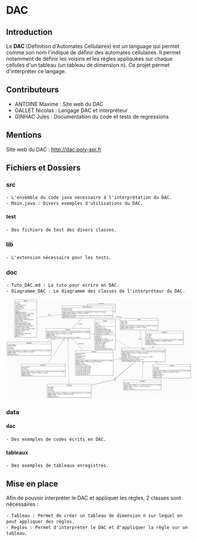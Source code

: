 # DAC

## Introduction

Le **DAC** (Définition d'Automates Cellulaires) est un language qui permet comme son nom l'indique de définir des automates cellulaires. Il permet notamment de définir les voisins et les règles appliquées sur chaque cellules d'un tableau (un tableau de dimension n).
Ce projet permet d'interpréter ce langage.

## Contributeurs 

- ANTOINE Maxime : Site web du DAC
- GALLET Nicolas : Langage DAC et interpréteur
- GINHAC Jules : Documentation du code et tests de regressions

## Mentions

Site web du DAC : http://dac.poly-api.fr

## Fichiers et Dossiers

### src
    - L'ensemble du code java necessaire à l'interprétation du DAC.
    - Main.java : Divers exemples d'utilisations du DAC.

#### test
    - Des fichiers de test des divers classes.

### lib
    - L'extension nécessaire pour les tests.

### doc
    - Tuto_DAC.md : Le tuto pour écrire en DAC.
    - Diagramme_DAC : Le diagramme des classes de l'interpréteur du DAC.
![Diagramme des classes](https://github.com/NiCoutG/DAC/blob/main/doc/Diagramme_DAC.png?raw=true)

### data
#### dac
    - Des exemples de codes écrits en DAC.

#### tableaux
    - Des exemples de tableaux enregistrés.

## Mise en place

Afin de pouvoir interpréter le DAC et appliquer les règles, 2 classes sont nécessaires :

    - Tableau : Permet de créer un tableau de dimension n sur lequel on peut appliquer des règles.
    - Regles : Permet d'interpréter le DAC et d'appliquer la règle sur un tableau.


